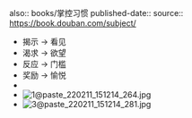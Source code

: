 also:: books/掌控习惯
published-date:: 
source:: https://book.douban.com/subject/

- 揭示 -> 看见
- 渴求 -> 欲望
- 反应 -> 门槛
- 奖励 -> 愉悦
-
- ![1@paste_220211_151214_264.jpg](../assets/1@paste_220211_151214_264_1647192994568_0.jpg)
- ![3@paste_220211_151214_281.jpg](../assets/3@paste_220211_151214_281_1647193002026_0.jpg)